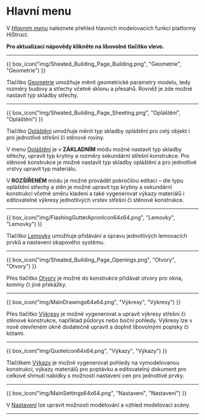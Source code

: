 
<h1>Hlavní menu</h1>

  <p>V <u><i>Hlavním menu</i></u> naleznete přehled hlavních modelovacích funkcí platformy HiStruct. 
  
  <p><b>Pro aktualizaci nápovědy klikněte na libovolné tlačítko vlevo.</b></p>

  <hr class="main"> <!-- Vodorovná čára jako oddělovač sekce -->

{{ box_icon("img/Sheated_Building_Page_Building.png", "Geometrie", "Geometrie") }}

  <p>Tlačítko <u>Geometrie</u> umožňuje měnit geometrické parametry modelu, tedy rozměry budovy a střechy včetně sklonu a přesahů. Rovněž je zde možné nastavit typ skladby střechy.</p>

  <hr class="main"> <!-- Vodorovná čára jako oddělovač sekce -->

{{ box_icon("img/Sheated_Building_Page_Sheeting.png", "Opláštění", "Opláštění") }}

  <p>Tlačítko <u>Opláštění</u> umožňuje měnit typ skladby opláštění pro celý objekt i pro jednotlivé střešní či stěnové roviny.</p>
  <p>V menu <u>Opláštění</u> je v <b>ZÁKLADNÍM</b> módu možné nastavit typ skladby střechy, upravit typ krytiny a rozměry sekundární střešní konstrukce. Pro stěnové konstrukce je možné nastavit typ skladby opláštění a pro jednotlivé vrstvy upravit typ materiálu.</p>
  <p>V <b>ROZŠÍŘENÉM</b> módu je možné provádět pokročilou editaci – dle typu opláštění střechy a stěn je možné upravit typ krytiny a sekundární konstrukci včetně směru kladení a také vygenerovat výkazy materiálů i editovatelné výkresy jednotlivých vrstev střešní či stěnové konstrukce.</p>

  <hr class="main"> <!-- Vodorovná čára jako oddělovač sekce -->

{{ box_icon("img/FlashingGutterApronIcon64x64.png", "Lemovky", "Lemovky") }}

  <p>Tlačítko <u>Lemovky</u> umožňuje přidávání a úpravu jednotlivých lemovacích prvků a nastavení okapového systému.</p>

  <hr class="main"> <!-- Vodorovná čára jako oddělovač sekce -->

{{ box_icon("img/Sheated_Building_Page_Openings.png", "Otvory", "Otvory") }}

  <p>Přes tlačítko <u>Otvory</u> je možné do konstrukce přidávat otvory pro okna, komíny či jiné překážky.</p>

  <hr class="main"> <!-- Vodorovná čára jako oddělovač sekce -->

{{ box_icon("img/MainDrawings64x64.png", "Výkresy", "Výkresy") }}

  <p>Přes tlačítko <u>Výkresy</u> je možné vygenerovat a upravit výkresy střešní či stěnové konstrukce, například půdorys nebo boční pohledy. Výkresy lze v nově otevřeném okně dodatečně upravit a doplnit libovolnými popisky či kótami.</p>

  <hr class="main"> <!-- Vodorovná čára jako oddělovač sekce -->

{{ box_icon("img/QuoteIcon64x64.png", "Výkazy", "Výkazy") }}

  <p>Tlačítkem <u>Výkazy</u> je možné vygenerovat pohledy na vymodelovanou konstrukci, výkazy materiálů pro poptávku a editovatelný dokument pro celkové shrnutí nabídky s možností nastavení cen pro jednotlivé prvky.</p>

  <hr class="main"> <!-- Vodorovná čára jako oddělovač sekce -->

{{ box_icon("img/MainSettings64x64.png", "Nastavení", "Nastavení") }}

  <p>V <u>Nastavení</u> lze upravit možnosti modelování a vzhled modelovací scény.</p>

  <hr class="main"> <!-- Vodorovná čára jako oddělovač sekce -->

<!-- product: HiStruct Building Configurator -->
